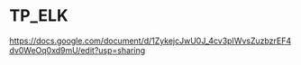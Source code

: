 # TP_ELK

https://docs.google.com/document/d/1ZykejcJwU0J_4cv3pIWvsZuzbzrEF4dv0WeOq0xd9mU/edit?usp=sharing
